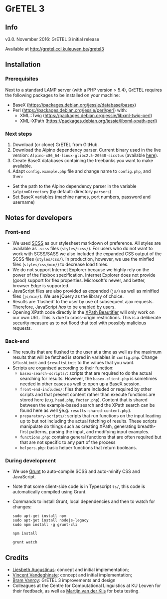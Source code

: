 # GrETEL 3

## Info

v3.0. November 2016: GrETEL 3 initial release

Available at http://gretel.ccl.kuleuven.be/gretel3

## Installation

### Prerequisites

Next to a standard LAMP server (with a PHP version > 5.4), GrETEL requires the following packages to be installed on your machine:

* BaseX (https://packages.debian.org/jessie/database/basex)
* Perl (https://packages.debian.org/jessie/perl/perl) with:
  * XML::Twig (https://packages.debian.org/jessie/libxml-twig-perl)
  * XML::XPath (https://packages.debian.org/jessie/libxml-xpath-perl)

### Next steps

1. Download (or clone) GrETEL from GitHub.
2. Download the Alpino dependency parser. Current binary used in the live version: `Alpino-x86_64-linux-glibc2.5-20548-sicstus` (available [here](http://www.let.rug.nl/vannoord/alp/Alpino/versions/binary)).
3. Create BaseX databases containing the treebanks you want to make available.
4. Adapt `config.example.php` file and change name to `config.php`, and then:
  * Set the path to the Alpino dependency parser in the variable `$alpinoDirectory` (by default: directory `parsers`)
  * Set BaseX variables (machine names, port numbers, password and username)

## Notes for developers

### Front-end
* We used [SCSS](http://sass-lang.com/documentation/file.SCSS_FOR_SASS_USERS.html) as our stylesheet markdown of preference. All styles are available as `.scss` files (`styles/scss/`). For users who do not want to work with SCSS/SASS we also included the expanded CSS output of the SCSS files (`styles/css/`). In production, however, we use the minfied files (`styles/css/min/`) to decrease load times.
* We do not support Internet Explorer because we highly rely on the power of the flexbox specification. Internet Explorer does not provide (good) support for flex properties. Microsoft's newer, and better, browser Edge is supported.
* JavaScript files are also provided as expanded (`js/`) as well as minified files (`js/min/`). We use jQuery as the library of choice.
* Results are 'flushed' to the user by use of subsequent ajax requests. Therefore, JavaScript _has_ to be enabled by users.
* Opening XPath code directly in the [XPath Beautifier](http://bramvanroy.be/projects/xpath-beautifier/) will only work on our own URL. This is due to cross-origin restrictions. This is a deliberate security measure as to not flood that tool with possibly malicious requests.


### Back-end
* The results that are flushed to the user at a time as well as the maximum results that will be fetched is stored in variables in `config.php`. Change `$flushLimit` and `$resultsLimit` to the values that you want.
* Scripts are organised according to their function:
  * `basex-search-scripts/`: scripts that are required to do the actual searching for results. However, the `basex-client.php` is sometimes needed in other cases as well to open up a BaseX session.
  * `front-end-includes/`: files that are included or required by other scripts and that present content rather than execute functions are stored here (e.g. `head.php`, `footer.php`). Content that is shared between the example-based search and the XPath search can be found here as well §e.g. `results-shared-content.php`).
  * `preparatory-scripts/`: scripts that run functions on the input leading up to but not including the actual fetching of results. These scripts manipulate do things such as creating XPath, generating breadth-first patterns, parsing the input, and modifying input examples.
  * `functions.php`: contains general functions that are often required but that are not specific to any part of the process
  * `helpers.php`: basic helper functions that return booleans.

### During development
* We use [Grunt](https://gruntjs.com/) to auto-compile SCSS and auto-minify CSS and JavaScript.
* Note that some client-side code is in Typescript `ts/`, this code is automatically compiled using Grunt.
* Commands to install Grunt, local dependencies and then to watch for changes:


      sudo apt-get install npm
      sudo apt-get install nodejs-legacy
      sudo npm install -g grunt-cli

      npm install

      grunt watch

## Credits

* [Liesbeth Augustinus](http://www.ccl.kuleuven.be/~liesbeth/): concept and initial implementation;
* [Vincent Vandeghinste](http://www.ccl.kuleuven.be/~vincent/ccl): concept and initial implementation;
* [Bram Vanroy](http://bramvanroy.be/): GrETEL 3 improvements and design
* Colleagues at the Centre for Computational Linguistics at KU Leuven for their feedback, as well as [Martijn van der Klis](http://www.uu.nl/staff/MHvanderKlis) for beta testing.
